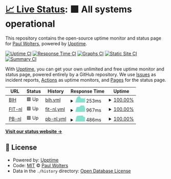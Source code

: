 # [📈 Live Status](https://status.wltrs.nl): <!--live status--> **🟩 All systems operational**

This repository contains the open-source uptime monitor and status page for [Paul Wolters](https://paulwolters.com), powered by [Upptime](https://github.com/upptime/upptime).

[![Uptime CI](https://github.com/paulwolters/bih-upptime/workflows/Uptime%20CI/badge.svg)](https://github.com/paulwolters/bih-upptime/actions?query=workflow%3A%22Uptime+CI%22)
[![Response Time CI](https://github.com/paulwolters/bih-upptime/workflows/Response%20Time%20CI/badge.svg)](https://github.com/paulwolters/bih-upptime/actions?query=workflow%3A%22Response+Time+CI%22)
[![Graphs CI](https://github.com/paulwolters/bih-upptime/workflows/Graphs%20CI/badge.svg)](https://github.com/paulwolters/bih-upptime/actions?query=workflow%3A%22Graphs+CI%22)
[![Static Site CI](https://github.com/paulwolters/bih-upptime/workflows/Static%20Site%20CI/badge.svg)](https://github.com/paulwolters/bih-upptime/actions?query=workflow%3A%22Static+Site+CI%22)
[![Summary CI](https://github.com/paulwolters/bih-upptime/workflows/Summary%20CI/badge.svg)](https://github.com/paulwolters/bih-upptime/actions?query=workflow%3A%22Summary+CI%22)

With [Upptime](https://upptime.js.org), you can get your own unlimited and free uptime monitor and status page, powered entirely by a GitHub repository. We use [Issues](https://github.com/paulwolters/bih-upptime/issues) as incident reports, [Actions](https://github.com/paulwolters/bih-upptime/actions) as uptime monitors, and [Pages](https://status.wltrs.nl) for the status page.

<!--start: status pages-->
<!-- This summary is generated by Upptime (https://github.com/upptime/upptime) -->
<!-- Do not edit this manually, your changes will be overwritten -->
<!-- prettier-ignore -->
| URL | Status | History | Response Time | Uptime |
| --- | ------ | ------- | ------------- | ------ |
| <img alt="" src="https://icons.duckduckgo.com/ip3/www.betoninhuis.nl.ico" height="13"> [BIH](https://www.betoninhuis.nl) | 🟩 Up | [bih.yml](https://github.com/paulwolters/up/commits/HEAD/history/bih.yml) | <details><summary><img alt="Response time graph" src="./graphs/bih/response-time-week.png" height="20"> 253ms</summary><br><a href="https://status.wltrs.nl/history/bih"><img alt="Response time 249" src="https://img.shields.io/endpoint?url=https%3A%2F%2Fraw.githubusercontent.com%2Fpaulwolters%2Fup%2FHEAD%2Fapi%2Fbih%2Fresponse-time.json"></a><br><a href="https://status.wltrs.nl/history/bih"><img alt="24-hour response time 214" src="https://img.shields.io/endpoint?url=https%3A%2F%2Fraw.githubusercontent.com%2Fpaulwolters%2Fup%2FHEAD%2Fapi%2Fbih%2Fresponse-time-day.json"></a><br><a href="https://status.wltrs.nl/history/bih"><img alt="7-day response time 253" src="https://img.shields.io/endpoint?url=https%3A%2F%2Fraw.githubusercontent.com%2Fpaulwolters%2Fup%2FHEAD%2Fapi%2Fbih%2Fresponse-time-week.json"></a><br><a href="https://status.wltrs.nl/history/bih"><img alt="30-day response time 227" src="https://img.shields.io/endpoint?url=https%3A%2F%2Fraw.githubusercontent.com%2Fpaulwolters%2Fup%2FHEAD%2Fapi%2Fbih%2Fresponse-time-month.json"></a><br><a href="https://status.wltrs.nl/history/bih"><img alt="1-year response time 254" src="https://img.shields.io/endpoint?url=https%3A%2F%2Fraw.githubusercontent.com%2Fpaulwolters%2Fup%2FHEAD%2Fapi%2Fbih%2Fresponse-time-year.json"></a></details> | <details><summary><a href="https://status.wltrs.nl/history/bih">100.00%</a></summary><a href="https://status.wltrs.nl/history/bih"><img alt="All-time uptime 100.00%" src="https://img.shields.io/endpoint?url=https%3A%2F%2Fraw.githubusercontent.com%2Fpaulwolters%2Fup%2FHEAD%2Fapi%2Fbih%2Fuptime.json"></a><br><a href="https://status.wltrs.nl/history/bih"><img alt="24-hour uptime 100.00%" src="https://img.shields.io/endpoint?url=https%3A%2F%2Fraw.githubusercontent.com%2Fpaulwolters%2Fup%2FHEAD%2Fapi%2Fbih%2Fuptime-day.json"></a><br><a href="https://status.wltrs.nl/history/bih"><img alt="7-day uptime 100.00%" src="https://img.shields.io/endpoint?url=https%3A%2F%2Fraw.githubusercontent.com%2Fpaulwolters%2Fup%2FHEAD%2Fapi%2Fbih%2Fuptime-week.json"></a><br><a href="https://status.wltrs.nl/history/bih"><img alt="30-day uptime 100.00%" src="https://img.shields.io/endpoint?url=https%3A%2F%2Fraw.githubusercontent.com%2Fpaulwolters%2Fup%2FHEAD%2Fapi%2Fbih%2Fuptime-month.json"></a><br><a href="https://status.wltrs.nl/history/bih"><img alt="1-year uptime 100.00%" src="https://img.shields.io/endpoint?url=https%3A%2F%2Fraw.githubusercontent.com%2Fpaulwolters%2Fup%2FHEAD%2Fapi%2Fbih%2Fuptime-year.json"></a></details>
| <img alt="" src="https://icons.duckduckgo.com/ip3/www.fit.nl.ico" height="13"> [FIT-nl](https://www.fit.nl) | 🟩 Up | [fit-nl.yml](https://github.com/paulwolters/up/commits/HEAD/history/fit-nl.yml) | <details><summary><img alt="Response time graph" src="./graphs/fit-nl/response-time-week.png" height="20"> 967ms</summary><br><a href="https://status.wltrs.nl/history/fit-nl"><img alt="Response time 976" src="https://img.shields.io/endpoint?url=https%3A%2F%2Fraw.githubusercontent.com%2Fpaulwolters%2Fup%2FHEAD%2Fapi%2Ffit-nl%2Fresponse-time.json"></a><br><a href="https://status.wltrs.nl/history/fit-nl"><img alt="24-hour response time 719" src="https://img.shields.io/endpoint?url=https%3A%2F%2Fraw.githubusercontent.com%2Fpaulwolters%2Fup%2FHEAD%2Fapi%2Ffit-nl%2Fresponse-time-day.json"></a><br><a href="https://status.wltrs.nl/history/fit-nl"><img alt="7-day response time 967" src="https://img.shields.io/endpoint?url=https%3A%2F%2Fraw.githubusercontent.com%2Fpaulwolters%2Fup%2FHEAD%2Fapi%2Ffit-nl%2Fresponse-time-week.json"></a><br><a href="https://status.wltrs.nl/history/fit-nl"><img alt="30-day response time 929" src="https://img.shields.io/endpoint?url=https%3A%2F%2Fraw.githubusercontent.com%2Fpaulwolters%2Fup%2FHEAD%2Fapi%2Ffit-nl%2Fresponse-time-month.json"></a><br><a href="https://status.wltrs.nl/history/fit-nl"><img alt="1-year response time 965" src="https://img.shields.io/endpoint?url=https%3A%2F%2Fraw.githubusercontent.com%2Fpaulwolters%2Fup%2FHEAD%2Fapi%2Ffit-nl%2Fresponse-time-year.json"></a></details> | <details><summary><a href="https://status.wltrs.nl/history/fit-nl">100.00%</a></summary><a href="https://status.wltrs.nl/history/fit-nl"><img alt="All-time uptime 99.94%" src="https://img.shields.io/endpoint?url=https%3A%2F%2Fraw.githubusercontent.com%2Fpaulwolters%2Fup%2FHEAD%2Fapi%2Ffit-nl%2Fuptime.json"></a><br><a href="https://status.wltrs.nl/history/fit-nl"><img alt="24-hour uptime 100.00%" src="https://img.shields.io/endpoint?url=https%3A%2F%2Fraw.githubusercontent.com%2Fpaulwolters%2Fup%2FHEAD%2Fapi%2Ffit-nl%2Fuptime-day.json"></a><br><a href="https://status.wltrs.nl/history/fit-nl"><img alt="7-day uptime 100.00%" src="https://img.shields.io/endpoint?url=https%3A%2F%2Fraw.githubusercontent.com%2Fpaulwolters%2Fup%2FHEAD%2Fapi%2Ffit-nl%2Fuptime-week.json"></a><br><a href="https://status.wltrs.nl/history/fit-nl"><img alt="30-day uptime 100.00%" src="https://img.shields.io/endpoint?url=https%3A%2F%2Fraw.githubusercontent.com%2Fpaulwolters%2Fup%2FHEAD%2Fapi%2Ffit-nl%2Fuptime-month.json"></a><br><a href="https://status.wltrs.nl/history/fit-nl"><img alt="1-year uptime 99.95%" src="https://img.shields.io/endpoint?url=https%3A%2F%2Fraw.githubusercontent.com%2Fpaulwolters%2Fup%2FHEAD%2Fapi%2Ffit-nl%2Fuptime-year.json"></a></details>
| <img alt="" src="https://icons.duckduckgo.com/ip3/www.parkerenbij.nl.ico" height="13"> [PB-nl](https://www.parkerenbij.nl) | 🟩 Up | [pb-nl.yml](https://github.com/paulwolters/up/commits/HEAD/history/pb-nl.yml) | <details><summary><img alt="Response time graph" src="./graphs/pb-nl/response-time-week.png" height="20"> 486ms</summary><br><a href="https://status.wltrs.nl/history/pb-nl"><img alt="Response time 444" src="https://img.shields.io/endpoint?url=https%3A%2F%2Fraw.githubusercontent.com%2Fpaulwolters%2Fup%2FHEAD%2Fapi%2Fpb-nl%2Fresponse-time.json"></a><br><a href="https://status.wltrs.nl/history/pb-nl"><img alt="24-hour response time 387" src="https://img.shields.io/endpoint?url=https%3A%2F%2Fraw.githubusercontent.com%2Fpaulwolters%2Fup%2FHEAD%2Fapi%2Fpb-nl%2Fresponse-time-day.json"></a><br><a href="https://status.wltrs.nl/history/pb-nl"><img alt="7-day response time 486" src="https://img.shields.io/endpoint?url=https%3A%2F%2Fraw.githubusercontent.com%2Fpaulwolters%2Fup%2FHEAD%2Fapi%2Fpb-nl%2Fresponse-time-week.json"></a><br><a href="https://status.wltrs.nl/history/pb-nl"><img alt="30-day response time 441" src="https://img.shields.io/endpoint?url=https%3A%2F%2Fraw.githubusercontent.com%2Fpaulwolters%2Fup%2FHEAD%2Fapi%2Fpb-nl%2Fresponse-time-month.json"></a><br><a href="https://status.wltrs.nl/history/pb-nl"><img alt="1-year response time 447" src="https://img.shields.io/endpoint?url=https%3A%2F%2Fraw.githubusercontent.com%2Fpaulwolters%2Fup%2FHEAD%2Fapi%2Fpb-nl%2Fresponse-time-year.json"></a></details> | <details><summary><a href="https://status.wltrs.nl/history/pb-nl">100.00%</a></summary><a href="https://status.wltrs.nl/history/pb-nl"><img alt="All-time uptime 100.00%" src="https://img.shields.io/endpoint?url=https%3A%2F%2Fraw.githubusercontent.com%2Fpaulwolters%2Fup%2FHEAD%2Fapi%2Fpb-nl%2Fuptime.json"></a><br><a href="https://status.wltrs.nl/history/pb-nl"><img alt="24-hour uptime 100.00%" src="https://img.shields.io/endpoint?url=https%3A%2F%2Fraw.githubusercontent.com%2Fpaulwolters%2Fup%2FHEAD%2Fapi%2Fpb-nl%2Fuptime-day.json"></a><br><a href="https://status.wltrs.nl/history/pb-nl"><img alt="7-day uptime 100.00%" src="https://img.shields.io/endpoint?url=https%3A%2F%2Fraw.githubusercontent.com%2Fpaulwolters%2Fup%2FHEAD%2Fapi%2Fpb-nl%2Fuptime-week.json"></a><br><a href="https://status.wltrs.nl/history/pb-nl"><img alt="30-day uptime 100.00%" src="https://img.shields.io/endpoint?url=https%3A%2F%2Fraw.githubusercontent.com%2Fpaulwolters%2Fup%2FHEAD%2Fapi%2Fpb-nl%2Fuptime-month.json"></a><br><a href="https://status.wltrs.nl/history/pb-nl"><img alt="1-year uptime 100.00%" src="https://img.shields.io/endpoint?url=https%3A%2F%2Fraw.githubusercontent.com%2Fpaulwolters%2Fup%2FHEAD%2Fapi%2Fpb-nl%2Fuptime-year.json"></a></details>

<!--end: status pages-->

[**Visit our status website →**](https://status.wltrs.nl)

## 📄 License

- Powered by: [Upptime](https://github.com/upptime/upptime)
- Code: [MIT](./LICENSE) © [Paul Wolters](https://paulwolters.com)
- Data in the `./history` directory: [Open Database License](https://opendatacommons.org/licenses/odbl/1-0/)
